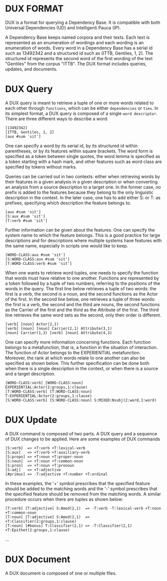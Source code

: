 # DUX FORMAT

DUX is a format for querying a Dependency Base. It is compatible with both Universal Dependencies (UD) and Intelligenti Pauca (IP).

A Dependency Base keeps named corpora and their texts. Each text is represented as an enumeration of wordings and each wording is an enumeration of words. Every word in a Dependency Base has a serial id such as 13492342 and a structured id such as (ITTB, Gentiles, 1, 2). The structured id represents the second word of the first wording of the text "Gentiles" from the corpus "ITTB". The DUX format includes queries, updates, and documents.

# DUX Query

A DUX query is meant to retrieve a tuple of one or more words related to each other through `functions`, which can be either `dependencies` or `ties`. In its simplest format, a DUX query is composed of a single `word descriptor`. There are three different ways to describe a word:

```
[13492342]
[ITTB, Gentiles, 1, 2]
[aux #sum 'sit']
```

One can specify a word by its serial id, by its structured id within parentheses, or by its features within square brackets. The word form is specified as a token between single quotes, the word lemma is specified as a token starting with a hash mark, and other features such as word class are specified by tokens without marks.

Queries can be carried out in two contexts: either when retrieving words by their features in a given analysis in a given description or when converting an analysis from a source description to a target one. In the former case, no prefix is added to the features because they belong to the only linguistic description in the context. In the later case, one has to add either S: or T: as prefixes, specifying which description the feature belongs to.   

```
[aux #sum 'sit']
[S:aux #sum 'sit']
[T:verb #sum 'sit']
```

Further information can be given about the features. One can specify the system name to which the feature belongs. This is a good practice for large descriptions and for descriptions where multiple systems have features with the same name, especially in scripts one would like to keep.

```
[WORD-CLASS:aux #sum 'sit']
[S:WORD-CLASS:aux #sum 'sit']
[T:WORD-CLASS:verb #sum 'sit']
```

When one wants to retrieve word tuples, one needs to specify the function that words must have relative to one another. Functions are represented by a token followed by a tuple of two numbers, referring to the positions of the words in the query. The first line below retrieves a tuple of two words: the first is a verb, the second is a noun, and the second functions as the Actor of the first. In the second line below, one retrieves a tuple of three words: the first is a verb, the second and the third are nouns, the second functions as the Carrier of the first and the third as the Attribute of the first. The third line retrieves the same word sets as the second, only their order is different.

```
[verb] [noun] Actor(2,1)
[verb] [noun] [noun] Carrier(2,1) Attribute(3,1)
[noun] Carrier(1,3) [verb] [noun] Attribute(4,3)
```

One can specify more information concerning functions. Each function belongs to a metafunction, that is, a function in the situation of interaction. The function of Actor belongs to the EXPERIENTIAL metafunction. Moreover, the rank at which words relate to one another can also be specified as shown below. This further specification can be done both when there is a single description in the context, or when there is a source and a target description.

```
[WORD-CLASS:verb] [WORD-CLASS:noun] EXPERIENTIAL:Actor(2:groups,1:clause)
[T:WORD-CLASS:verb] [T:WORD-CLASS:noun] T:EXPERIENTIAL:Actor(2:groups,1:clause)
[S:WORD-CLASS:verb] [S:WORD-CLASS:noun] S:MIXED:Nsubj(2:word,1:word)
```

# DUX Update

A DUX command is composed of two parts. A DUX query and a sequence of DUX changes to be applied. Here are some examples of DUX commands

```
[S:verb]  => +T:verb +T:lexical-verb
[S:aux]   => +T:verb +T:auxiliary-verb
[S:propn] => +T:noun +T:proper-noun
[S:noun]  => +T:noun +T:common-noun
[S:pron]  => +T:noun +T:pronoun
[S:adj]   => +T:adjective
[#primus] => -T:adjective +T:number +T:ordinal
```

In these examples, the '+' symbol prescribes that the specified feature should be added to the matching words and the '-' symbol prescribes that the specified feature should be removed from the matching words. A similar procedure occurs when there are tuples as shown below:

```
[T:verb] [T:adjective] S:Amod(2,1)  => -T:verb -T:lexical-verb +T:noun +T:common-noun
[T:noun] [T:adjective] S:Amod(2,1)  => +T:Classifier(2:groups,1:clause)
[T:noun] [#bonus] T:Classifier(2,1) => -T:Classifier(2,1) +T:Epithet(2:groups,1:clause)
```

...

# DUX Document

A DUX document is composed of one or multiple files. 


